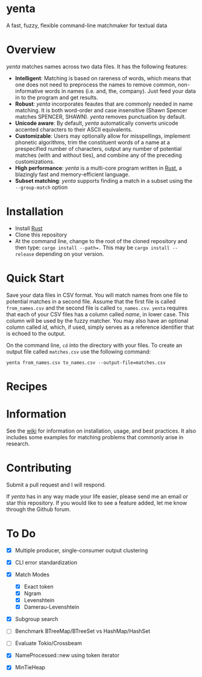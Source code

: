 # yenta

A fast, fuzzy, flexible command-line matchmaker for textual data 

# Overview

*yenta* matches names across two data files. It has the following features:

* **Intelligent**: Matching is based on rareness of words, which means that one
  does not need to preprocess the names to remove common, non-informative words in
  names (i.e. and, the, company). Just feed your data in to the program and get
  results.
* **Robust**: *yenta* incorporates feautes that are commonly needed in name
  matching. It is both word-order and case insensitive (Shawn Spencer matches
  SPENCER, SHAWN). *yenta* removes punctuation by default.
* **Unicode aware**: By default, *yenta* automatically converts unicode accented
  characters to their ASCII equivalents.
* **Customizable**: Users may optionally allow for misspellings, implement
  phonetic algorithms, trim the constituent words of a name at a prespecified
  number of characters, output any number of potential matches (with and without
  ties), and combine any of the preceding customizations.
* **High performance**: *yenta* is a multi-core program written in
  [Rust](https://www.rust-lang.org/), a blazingly fast and memory-efficient
  language.
* **Subset matching**: *yenta* supports finding a match in a subset using the
  `--group-match` option

# Installation

- Install [Rust](https://www.rust-lang.org/tools/install)
- Clone this repository
- At the command line, change to the root of the cloned repository and then
  type: `cargo install --path=.` This may be `cargo install --release` depending
  on your version.

# Quick Start

Save your data files in CSV format. You will match names from one file to
potential matches in a second file. Assume that the first file is called
`from_names.csv` and the second file is called `to_names.csv`. `yenta` requires
that each of your CSV files has a column called *name*, in lower case. This
column will be used by the fuzzy matcher. You may also have an optional column
called *id*, which, if used, simply serves as a reference identifier that is
echoed to the output.

On the command line, `cd` into the directory with your files. To create an
output file called `matches.csv` use the following command:

`yenta from_names.csv to_names.csv --output-file=matches.csv`

# Recipes



# Information

See the [wiki](https://github.com/tumarkin/yenta/wiki) for information on
installation, usage, and best practices. It also includes some examples for
matching problems that commonly arise in research.

# Contributing

Submit a pull request and I will respond.

If *yenta* has in any way made your life easier, please send me an email or star
this repository. If you would like to see a feature added, let me know through
the Github forum.

# To Do

- [x] Multiple producer, single-consumer output clustering
- [x] CLI error standardization
- [x] Match Modes
	- [x] Exact token
	- [x] Ngram
	- [x] Levenshtein
	- [x] Damerau-Levenshtein
- [x] Subgroup search
- [ ] Benchmark BTreeMap/BTreeSet vs HashMap/HashSet
- [ ] Evaluate Tokio/Crossbeam
- [x] NameProcessed::new using token iterator
- [x] MinTieHeap

